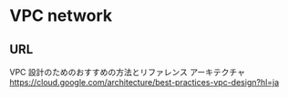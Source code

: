 # VPC network


## URL

VPC 設計のためのおすすめの方法とリファレンス アーキテクチャ
https://cloud.google.com/architecture/best-practices-vpc-design?hl=ja
